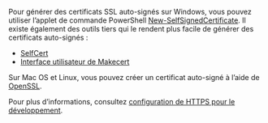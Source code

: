 Pour générer des certificats SSL auto-signés sur Windows, vous pouvez utiliser l’applet de commande PowerShell [New-SelfSignedCertificate](https://technet.microsoft.com/library/hh848633). Il existe également des outils tiers qui le rendent plus facile de générer des certificats auto-signés :

* [SelfCert](https://www.pluralsight.com/blog/software-development/selfcert-create-a-self-signed-certificate-interactively-gui-or-programmatically-in-net)
* [Interface utilisateur de Makecert](http://makecertui.codeplex.com/)

Sur Mac OS et Linux, vous pouvez créer un certificat auto-signé à l’aide de [OpenSSL](https://www.openssl.org/).

Pour plus d’informations, consultez [configuration de HTTPS pour le développement](xref:security/https).